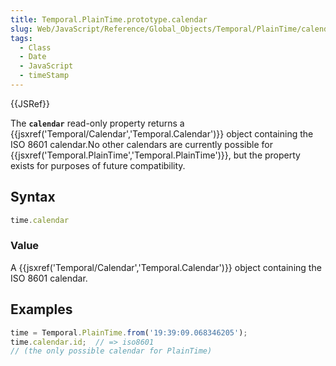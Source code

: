 ```yaml
---
title: Temporal.PlainTime.prototype.calendar
slug: Web/JavaScript/Reference/Global_Objects/Temporal/PlainTime/calendar
tags:
  - Class
  - Date
  - JavaScript
  - timeStamp
---
```

{{JSRef}}

The **`calendar`** read-only property returns a
{{jsxref('Temporal/Calendar','Temporal.Calendar')}} object
containing the ISO 8601 calendar.No other calendars are currently possible for
{{jsxref('Temporal.PlainTime','Temporal.PlainTime')}}, but
the property exists for purposes of future compatibility.

## Syntax

```js
time.calendar
```

### Value

A {{jsxref('Temporal/Calendar','Temporal.Calendar')}} object
containing the ISO 8601 calendar.

## Examples

```js
time = Temporal.PlainTime.from('19:39:09.068346205');
time.calendar.id;  // => iso8601
// (the only possible calendar for PlainTime)
```
